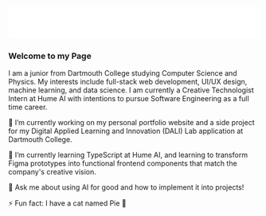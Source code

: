 <div style="width: 100%;">
  <img src="hello.svg" alt="Click to see the source">
</div>

### Welcome to my Page

I am a junior from Dartmouth College studying Computer Science and Physics. My interests include full-stack web development, UI/UX design, machine learning, and data science. I am currently a Creative Technologist Intern at Hume AI with intentions to pursue Software Engineering as a full time career. 

🔭 I’m currently working on my personal portfolio website and a side project for my Digital Applied Learning and Innovation (DALI) Lab application at Dartmouth College. 

🌱 I’m currently learning TypeScript at Hume AI, and learning to transform Figma prototypes into functional frontend components that match the company's creative vision. 

💬 Ask me about using AI for good and how to implement it into projects! 

⚡ Fun fact: I have a cat named Pie 🥧

<!--
**kpomm/kpomm** is a ✨ _special_ ✨ repository because its `README.md` (this file) appears on your GitHub profile.

Here are some ideas to get you started:

- 🔭 I’m currently working on ...
- 🌱 I’m currently learning ...
- 👯 I’m looking to collaborate on ...
- 🤔 I’m looking for help with ...
- 💬 Ask me about ...
- 📫 How to reach me: ...
- 😄 Pronouns: ...
- ⚡ Fun fact: ...
-->
